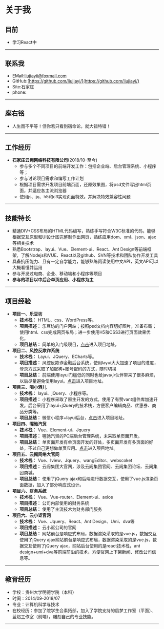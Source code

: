 
# 关于我
## 目前
+ 学习React中
***
## 联系我
+ EMail:liujiayii@foxmail.com
+ GitHub:[https://github.com/liujiayi/](https://github.com/liujiayi/)
+ Site:石家庄
+ phone:
***
## 座右铭
+ 人生而不平等！但你若只看到宿命论，就大错特错！
***
## 工作经历
+  **石家庄云阙网络科技有限公司**(2018/10-至今)
    + 参与多个不同项目的前端开发工作：包括企业站、后台管理系统、小程序等；
    + 参与讨论项目需求和编写工作计划
    + 根据项目需求开发项目前端页面，还原效果图，将psd文件写出html页面，并适应各主流浏览器
    + 使用js、jq、h5和c3实现页面特效，并解决特效兼容性问题
***
## 技能特长
+ 精通DIV+CSS布局的HTML代码编写，熟练手写符合W3C标准的代码，能够根据交互原型和UI设计图完整制作出网页，熟练应用dom、xml、json、ajax等相关技术
+ 熟悉Bootstrap、layui、Vue、Element-ui、React、Ant Design等前端框架，了解Nodejs和VUE、React以及github、SVN等技术和团队协作开发工具
+ 具备抗压能力、且有一定自学能力，能够熟练阅读使用中文API，英文API可以大概看懂并运用
+ 参与开发过电商、企业、移动端和小程序等项目
+ **参与的项目以中后台单页应用、小程序为主**
***
## 项目经验
+ **项目一、乐豆坊**
    + **技术栈：** HTML、css、WordPress等。
    + **项目描述：** 乐豆坊的门户网站；按照psd文档内容切好图片，准备布局；使用html、css完成网页布局；进一步使用H5和CSS3进行页面效果优化。
    + **项目总结：** 简单的入门级项目，[点击](http://ledoufang.com/)进入项目地址。
+ **项目二、风控反欺诈系统**
    + **技术栈：** Layui、JQuery、ECharts等。
    + **项目描述：** 风控反欺诈金融后台系统，使用layui大大加速了项目的进度，登录方式采取了加密狗+账号密码的方式，随时切换
    + **项目总结：** 前端使用layui门槛低的同时也给java小伙伴带来了很多麻烦，以后尽量避免使用layui。[点击](http://risk.yunquekeji.com/)进入项目地址。
+ **项目三、喝小酒儿**
    + **技术栈：** layui、jQuery、小程序等。
    + **项目描述：** 小程序采取了原生开发的方式，使用了有赞vant组件库加速开发，后台采用了layui+jQuery的技术栈，方便客户编辑商品、优惠券、商品分类等。
    + **项目总结：** 微信小程序+layui后台，[点击](https:/www.drinksmallwine.cn)进入项目地址。
+ **项目四、喔驰汽贸**
    + **技术栈：** Vue、Element-ui、Jquery
    + **项目描述：** 喔驰汽贸的PC端后台管理系统，未采取单页面开发。
    + **项目总结：** 单页面开发有单页面开发的好处，多页面开发有多页面的好处，不过自己更想做单页应用。[点击](https:/chehang.yunquekeji.com)进入项目地址。
 + **项目五、云阙网络大官网**
    + **技术栈：** Vue、Iview、Jquery、wangEditor、webscoket
    + **项目描述：** 云阙集团大官网，涉及云阙集团官网、云阙集团论坛、云阙集团商城。
    + **项目总结：** 使用了jQuery ajax和后端进行数据交互，使用了vue.js渲染页面数据，加入了部分响应式设计。
 + **项目六、财务系统**
     + **技术栈：** Vue、Vue-router、Element-ui、axios
     + **项目描述：** 公司内部使用的财务系统
     + **项目总结：** 使用了主流技术为财务部门服务
  + **项目六、云小讴官网**
      + **技术栈：** Vue、Jquery、React、Ant Design、Umi、dva等
      + **项目描述：** 云小讴公司的官网
      + **项目总结：** 网站前台是响应式布局，数据渲染采取的是vue.js，数据交互使用了jQuery ajax网站前台是响应式布局，数据渲染采取的是vue.js，数据交互使用了jQuery ajax，网站后台使用的是react技术栈，ant design+umi+dva等前端前沿的技术，方便官网上下架新闻、修改公司信息等。
***

## 教育经历
+ 学校：贵州大学明德学院（本科）
+ 时间：2014/09-2018/07
+ 专业：计算机科学与技术
+ 在校经历：参加了院学生会素拓部，加入了学院支持的启梦工作室（平面）、蓝焰工作室（前端），雕刻自己的专业技能。
***
